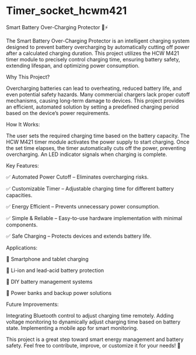 # Timer_socket_hcwm421

Smart Battery Over-Charging Protector 🔋⚡

The Smart Battery Over-Charging Protector is an intelligent charging system designed to prevent battery overcharging by automatically cutting off power after a calculated charging duration. This project utilizes the HCW M421 timer module to precisely control charging time, ensuring battery safety, extending lifespan, and optimizing power consumption.

Why This Project?


Overcharging batteries can lead to overheating, reduced battery life, and even potential safety hazards. Many commercial chargers lack proper cutoff mechanisms, causing long-term damage to devices. This project provides an efficient, automated solution by setting a predefined charging period based on the device’s power requirements.

How It Works: 

  The user sets the required charging time based on the battery capacity.
  The HCW M421 timer module activates the power supply to start charging.
  Once the set time elapses, the timer automatically cuts off the power, preventing overcharging.
  An LED indicator signals when charging is complete.

Key Features: 



✅ Automated Power Cutoff – Eliminates overcharging risks.

✅ Customizable Timer – Adjustable charging time for different battery capacities.

✅ Energy Efficient – Prevents unnecessary power consumption.

✅ Simple & Reliable – Easy-to-use hardware implementation with minimal components.

✅ Safe Charging – Protects devices and extends battery life.

Applications:

🔹 Smartphone and tablet charging

🔹 Li-ion and lead-acid battery protection

🔹 DIY battery management systems

🔹 Power banks and backup power solutions

Future Improvements:

Integrating Bluetooth control to adjust charging time remotely.
Adding voltage monitoring to dynamically adjust charging time based on battery state.
Implementing a mobile app for smart monitoring.

This project is a great step toward smart energy management and battery safety. Feel free to contribute, improve, or customize it for your needs! 🚀

